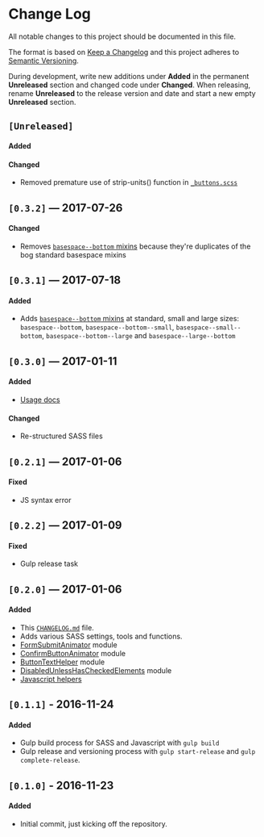 # Change Log
All notable changes to this project should be documented in this file.

The format is based on [Keep a Changelog](http://keepachangelog.com/)
and this project adheres to [Semantic Versioning](http://semver.org/).

During development, write new additions under **Added** in the permanent
**Unreleased** section and changed code under **Changed**. When releasing,
rename **Unreleased** to the release version and date and start a new empty
**Unreleased** section.

## `[Unreleased]`
#### Added
#### Changed
- Removed premature use of strip-units() function in [`_buttons.scss`](./src/scss/settings/_buttons.scss)

## `[0.3.2]` — 2017-07-26
#### Changed
- Removes [`basespace--bottom` mixins](src/scss/tools/_basespace.scss) because they're duplicates of the bog standard basespace mixins

## `[0.3.1]` — 2017-07-18
#### Added
- Adds [`basespace--bottom` mixins](src/scss/tools/_basespace.scss) at standard, small and large sizes: `basespace--bottom`, `basespace--bottom--small`, `basespace--small--bottom`, `basespace--bottom--large` and `basespace--large--bottom`

## `[0.3.0]` — 2017-01-11
#### Added
- [Usage docs](./docs/usage.md)

#### Changed
- Re-structured SASS files

## `[0.2.1]` — 2017-01-06
#### Fixed
- JS syntax error

## `[0.2.2]` — 2017-01-09
#### Fixed
- Gulp release task

## `[0.2.0]` — 2017-01-06
#### Added
- This [`CHANGELOG.md`](CHANGELOG.md) file.
- Adds various SASS settings, tools and functions.
- [FormSubmitAnimator](./src/js/FormSubmitAnimator.js) module
- [ConfirmButtonAnimator](./src/js/ConfirmButtonAnimator.js) module
- [ButtonTextHelper](./src/js/ButtonTextHelper.js) module
- [DisabledUnlessHasCheckedElements](./src/js/DisabledUnlessHasCheckedElements.js) module
- [Javascript helpers](./src/js/Helpers.js)

## `[0.1.1]` - 2016-11-24
#### Added
- Gulp build process for SASS and Javascript with `gulp build`
- Gulp release and versioning process with `gulp start-release` and `gulp
  complete-release`.

## `[0.1.0]` - 2016-11-23
#### Added
- Initial commit, just kicking off the repository.
